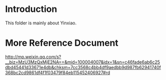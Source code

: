 # Introduction
This folder is mainly about Yinxiao.

# More Reference Document
http://mp.weixin.qq.com/s?__biz=MzU3MzQxMjE2NA==&mid=100004007&idx=1&sn=c46fade6ab6c25dbd45441d33671e4db&chksm=7cc3568c4bb4df9aedbb9d987fb62941740f368bc2cd9861df4f1f03479f84eb115452406927#rd
